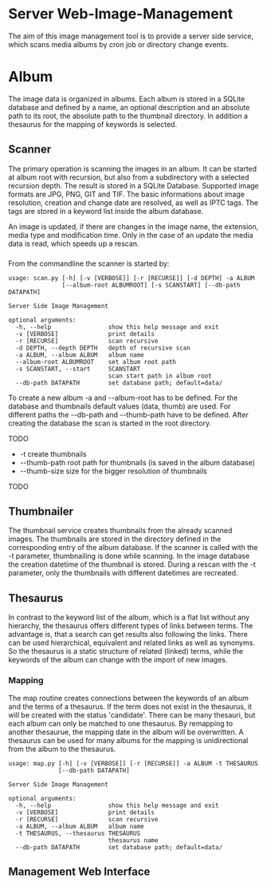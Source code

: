 # Server Web-Image-Management

The aim of this image management tool is to provide a server side service, which scans media albums by cron job or directory change events.

# Album
The image data is organized in albums. Each album is stored in a SQLite database and defined by a name, an optional description and an absolute path to its root, the absolute path to the thumbnail directory. In addition a thesaurus for the mapping of keywords is selected.

## Scanner
The primary operation is scanning the images in an album. It can be started at album root with recursion, but also from a subdirectory with a selected recursion depth. The result is stored in a SQLite Database. Supported image formats are JPG, PNG, GIT and TIF. The basic informations about image resolution, creation and change date are resolved, as well as IPTC tags. The tags are stored in a keyword list inside the album database.

An image is updated, if there are changes in the image name, the extension, media type and modification time. Only in the case of an update the media data is read, which speeds up a rescan. 

###
From the commandline the scanner is started by:
```
usage: scan.py [-h] [-v [VERBOSE]] [-r [RECURSE]] [-d DEPTH] -a ALBUM
               [--album-root ALBUMROOT] [-s SCANSTART] [--db-path DATAPATH]

Server Side Image Management

optional arguments:
  -h, --help            	show this help message and exit
  -v [VERBOSE]          	print details
  -r [RECURSE]          	scan recursive
  -d DEPTH, --depth DEPTH  	depth of recursive scan
  -a ALBUM, --album ALBUM	album name
  --album-root ALBUMROOT	set album root path
  -s SCANSTART, --start 	SCANSTART
                        	scan start path in album root
  --db-path DATAPATH    	set database path; default=data/

```

To create a new album -a and --album-root has to be defined. For the database and thumbnails default values (data, thumb) are used. For different paths the --db-path and --thumb-path have to be defined. After creating the database the scan is started in the root directory.

TODO
* -t              create thumbnails
* --thumb-path    root path for thumbnails (is saved in the album database)
* --thumb-size    size for the bigger resolution of thumbnails

TODO
## Thumbnailer
The thumbnail service creates thumbnails from the already scanned images. The thumbnails are stored in the directory defined in the corresponding entry of the album database. If the scanner is called with the -t parameter, thumbnailing is done while scanning. In the image database the creation datetime of the thumbnail is stored. During a rescan with the -t parameter, only the thumbnails with different datetimes are recreated.

## Thesaurus
In contrast to the keyword list of the album, which is a flat list without any hierarchy, the thesaurus offers different types of links between terms. The advantage is, that a search can get results also following the links. There can be used hierarchical, equivalent and related links as well as synonyms. So the thesaurus is a static structure of related (linked) terms, while the keywords of the album can change with the import of new images.

### Mapping
The map routine creates connections between the keywords of an album and the terms of a thesaurus. If the term does not exist in the thesaurus, it will be created with the status 'candidate'. There can be many thesauri, but each album can only be matched to one thesaurus. By remapping to another thesaurue, the mapping date in the album will be overwritten. A thesaurus can be used for many albums for the mapping is unidirectional from the album to the thesaurus.

```
usage: map.py [-h] [-v [VERBOSE]] [-r [RECURSE]] -a ALBUM -t THESAURUS
              [--db-path DATAPATH]

Server Side Image Management

optional arguments:
  -h, --help            	show this help message and exit
  -v [VERBOSE]          	print details
  -r [RECURSE]          	scan recursive
  -a ALBUM, --album ALBUM 	album name
  -t THESAURUS, --thesaurus THESAURUS
                        	thesaurus name
  --db-path DATAPATH    	set database path; default=data/
```

## Management Web Interface
